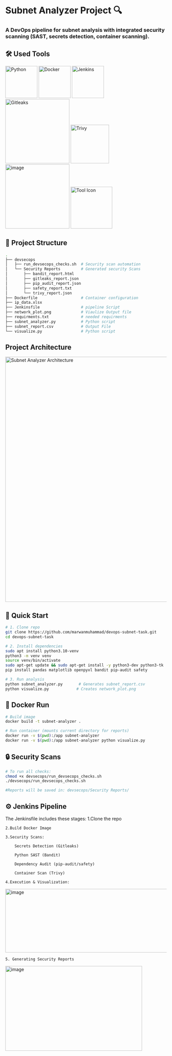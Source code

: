# Subnet Analyzer Project 🔍

<h3> A DevOps pipeline for subnet analysis with integrated security scanning (SAST, secrets detection, container scanning).</h3>

## 🛠️ Used Tools
<p align="left">
  <img src="https://cdn.jsdelivr.net/gh/devicons/devicon/icons/python/python-original.svg" title="Python" width="100" height="100"/>
  <img src="https://cdn.jsdelivr.net/gh/devicons/devicon/icons/docker/docker-original.svg" title="Docker" width="100" height="100"/>
  <img src="https://cdn.jsdelivr.net/gh/devicons/devicon/icons/jenkins/jenkins-original.svg" title="Jenkins" width="100" height="100"/>
  <img src="https://github.com/user-attachments/assets/d2c97615-d9a4-4a23-9b17-7f3174658bef" title="Gitleaks" width="200" height="200" style="display: inline-block;"/>
  <img src="https://github.com/user-attachments/assets/0a6bb8e7-c3d9-4c4f-a4a2-9457df3bf688" title="Trivy" width="120" height="120" style="display: inline-block;"/>
  <img width="200" height="200" alt="image" src="https://github.com/user-attachments/assets/9a13ab00-db45-41de-b812-3298bc7fdf73" />
  <img src="https://github.com/user-attachments/assets/f654c0fb-0a37-4a8a-bbda-678770c2c810" width="130" alt="Tool Icon"/>
  
</p>

## 📂 Project Structure
```bash
.
├── devsecops
│   ├── run_devsecops_checks.sh  # Security scan automation
│   └── Security Reports         # Generated security Scans
│       ├── bandit_report.html
│       ├── gitleaks_report.json
│       ├── pip_audit_report.json
│       ├── safety_report.txt
│       └── trivy_report.json
├── Dockerfile                   # Container configuration
├── ip_data.xlsx
├── Jenkinsfile                  # pipeline Script      
├── network_plot.png             # Viaulize Output file
├── requirments.txt              # needed requirments
├── subnet_analyzer.py           # Python script
├── subnet_report.csv            # Output File
└── visualize.py                 # Python script
```
## Project Architecture
<img width="1507" height="763" alt="Subnet Analyzer Architecture" src="https://github.com/user-attachments/assets/347d1e38-971e-4268-b094-6145a68dbffb" />

## 🚀 Quick Start
```bash
# 1. Clone repo
git clone https://github.com/marwanmuhammad/devops-subnet-task.git
cd devops-subnet-task

# 2. Install dependencies
sudo apt install python3.10-venv
python3 -m venv venv
source venv/bin/activate
sudo apt-get update && sudo apt-get install -y python3-dev python3-tk
pip install pandas matplotlib openpyxl bandit pip-audit safety

# 3. Run analysis
python subnet_analyzer.py       # Generates subnet_report.csv
python visualize.py            # Creates network_plot.png
```
## 🐳 Docker Run
```bash
# Build image
docker build -t subnet-analyzer .

# Run container (mounts current directory for reports)
docker run -v $(pwd):/app subnet-analyzer
docker run -v $(pwd):/app subnet-analyzer python visualize.py
```
## 🔒 Security Scans
```bash
# To run all checks:
chmod +x devsecops/run_devsecops_checks.sh
./devsecops/run_devsecops_checks.sh

#Reports will be saved in: devsecops/Security Reports/
```
## ⚙️ Jenkins Pipeline
The Jenkinsfile includes these stages:
    1.Clone the repo
    
    2.Build Docker Image
    
    3.Security Scans:

        Secrets Detection (Gitleaks)

        Python SAST (Bandit)

        Dependency Audit (pip-audit/safety)

        Container Scan (Trivy)

    4.Execution & Visualization:
<img width="1057" height="198" alt="image" src="https://github.com/user-attachments/assets/722f9ddb-e7d4-477d-8e0e-e512c3cfb13f" />

    5. Generating Security Reports
<img width="427" height="264" alt="image" src="https://github.com/user-attachments/assets/1a27ace1-c434-4a63-8d80-febc0d8ab00a" />









